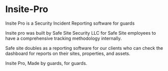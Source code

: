 # Insite-Pro
Insite Pro is a Security Incident Reporting software for guards

Insite pro was built by Safe Site Security LLC for Safe Site employees to have a comprehensive tracking methodology internally. 

Safe site doubles as a reporting software for our clients who can check the dashboard for reports on their sites, properties, and assets. 

Insite Pro, Made by guards, for guards. 
